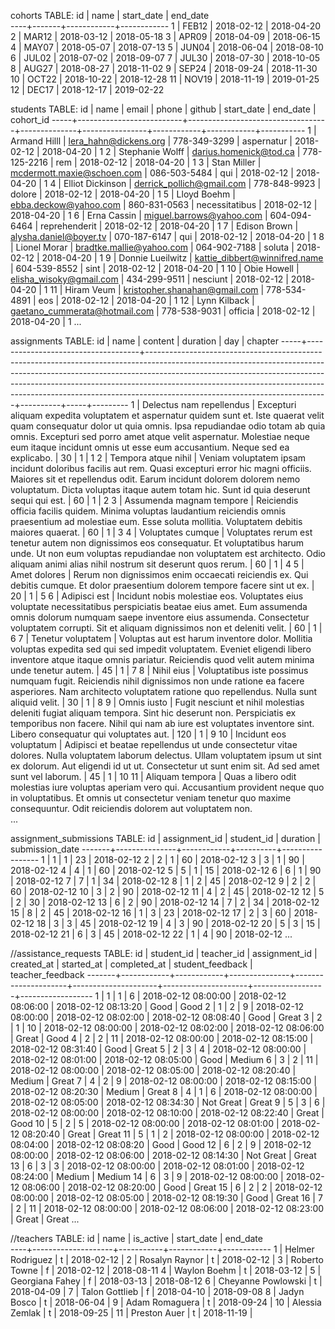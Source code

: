 cohorts TABLE:
 id | name  | start_date |  end_date  
----+-------+------------+------------
  1 | FEB12 | 2018-02-12 | 2018-04-20
  2 | MAR12 | 2018-03-12 | 2018-05-18
  3 | APR09 | 2018-04-09 | 2018-06-15
  4 | MAY07 | 2018-05-07 | 2018-07-13
  5 | JUN04 | 2018-06-04 | 2018-08-10
  6 | JUL02 | 2018-07-02 | 2018-09-07
  7 | JUL30 | 2018-07-30 | 2018-10-05
  8 | AUG27 | 2018-08-27 | 2018-11-02
  9 | SEP24 | 2018-09-24 | 2018-11-30
 10 | OCT22 | 2018-10-22 | 2018-12-28
 11 | NOV19 | 2018-11-19 | 2019-01-25
 12 | DEC17 | 2018-12-17 | 2019-02-22



students TABLE:
id  |           name           |               email               |    phone     |     github     | start_date |  end_date  | cohort_id 
-----+--------------------------+-----------------------------------+--------------+----------------+------------+------------+-----------
   1 | Armand Hilll             | lera_hahn@dickens.org             | 778-349-3299 | aspernatur     | 2018-02-12 | 2018-04-20 |         1
   2 | Stephanie Wolff          | darius.homenick@tod.ca            | 778-125-2216 | rem            | 2018-02-12 | 2018-04-20 |         1
   3 | Stan Miller              | mcdermott.maxie@schoen.com        | 086-503-5484 | qui            | 2018-02-12 | 2018-04-20 |         1
   4 | Elliot Dickinson         | derrick_pollich@gmail.com         | 778-848-9923 | dolore         | 2018-02-12 | 2018-04-20 |         1
   5 | Lloyd Boehm              | ebba.deckow@yahoo.com             | 860-831-0563 | necessitatibus | 2018-02-12 | 2018-04-20 |         1
   6 | Erna Cassin              | miguel.barrows@yahoo.com          | 604-094-6464 | reprehenderit  | 2018-02-12 | 2018-04-20 |         1
   7 | Edison Brown             | alysha.daniel@boyer.tv            | 070-187-6147 | qui            | 2018-02-12 | 2018-04-20 |         1
   8 | Lionel Morar             | bradtke.mallie@yahoo.com          | 064-902-7188 | soluta         | 2018-02-12 | 2018-04-20 |         1
   9 | Donnie Lueilwitz         | kattie_dibbert@winnifred.name     | 604-539-8552 | sint           | 2018-02-12 | 2018-04-20 |         1
  10 | Obie Howell              | elisha_wisoky@gmail.com           | 434-299-9511 | nesciunt       | 2018-02-12 | 2018-04-20 |         1
  11 | Hiram Veum               | kristopher.shanahan@gmail.com     | 778-534-4891 | eos            | 2018-02-12 | 2018-04-20 |         1
  12 | Lynn Kilback             | gaetano_cummerata@hotmail.com     | 778-538-9031 | officia        | 2018-02-12 | 2018-04-20 |         1
  ...


assignments TABLE:
id  |                name                |                                                                                                                                                                               content                                                                                                                                                                               | duration | day | chapter 
-----+------------------------------------+---------------------------------------------------------------------------------------------------------------------------------------------------------------------------------------------------------------------------------------------------------------------------------------------------------------------------------------------------------------------+----------+-----+---------
   1 | Delectus nam repellendus           | Excepturi aliquam expedita voluptatem et aspernatur quidem sunt et. Iste quaerat velit quam consequatur dolor ut quia omnis. Ipsa repudiandae odio totam ab quia omnis. Excepturi sed porro amet atque velit aspernatur. Molestiae neque eum itaque incidunt omnis ut esse eum accusantium. Neque sed ea explicabo.                                                 |       30 |   1 |       1
   2 | Tempora atque nihil                | Veniam voluptatem ipsam incidunt doloribus facilis aut rem. Quasi excepturi error hic magni officiis. Maiores sit et repellendus odit. Earum incidunt dolorem dolorem nemo voluptatum. Dicta voluptas itaque autem totam hic. Sunt id quia deserunt sequi qui est.                                                                                                  |       60 |   1 |       2
   3 | Assumenda magnam tempore           | Reiciendis officia facilis quidem. Minima voluptas laudantium reiciendis omnis praesentium ad molestiae eum. Esse soluta mollitia. Voluptatem debitis maiores quaerat.                                                                                                                                                                                              |       60 |   1 |       3
   4 | Voluptates cumque                  | Voluptates rerum est tenetur autem non dignissimos eos consequatur. Et voluptatibus harum unde. Ut non eum voluptas repudiandae non voluptatem est architecto. Odio aliquam animi alias nihil nostrum sit deserunt quos rerum.                                                                                                                                      |       60 |   1 |       4
   5 | Amet dolores                       | Rerum non dignissimos enim occaecati reiciendis ex. Qui debitis cumque. Et dolor praesentium dolorem tempore facere sint ut ex.                                                                                                                                                                                                                                     |       20 |   1 |       5
   6 | Adipisci est                       | Incidunt nobis molestiae eos. Voluptates eius voluptate necessitatibus perspiciatis beatae eius amet. Eum assumenda omnis dolorum numquam saepe inventore eius assumenda. Consectetur voluptatem corrupti. Sit et aliquam dignissimos non et deleniti velit.                                                                                                        |       60 |   1 |       6
   7 | Tenetur voluptatem                 | Voluptas aut est harum inventore dolor. Mollitia voluptas expedita sed qui sed impedit voluptatem. Eveniet eligendi libero inventore atque itaque omnis pariatur. Reiciendis quod velit autem minima unde tenetur autem.                                                                                                                                            |       45 |   1 |       7
   8 | Nihil eius                         | Voluptatibus iste possimus numquam fugit. Reiciendis nihil dignissimos non unde ratione ea facere asperiores. Nam architecto voluptatem ratione quo repellendus. Nulla sunt aliquid velit.                                                                                                                                                                          |       30 |   1 |       8
   9 | Omnis iusto                        | Fugit nesciunt et nihil molestias deleniti fugiat aliquam tempora. Sint hic deserunt non. Perspiciatis ex temporibus non facere. Nihil qui nam ab iure est voluptates inventore sint. Libero consequatur qui voluptates aut.                                                                                                                                        |      120 |   1 |       9
  10 | Incidunt eos voluptatum            | Adipisci et beatae repellendus ut unde consectetur vitae dolores. Nulla voluptatem laborum delectus. Ullam voluptatem ipsum ut sint ex dolorum. Aut eligendi id ut ut. Consectetur ut sunt enim sit. Ad sed amet sunt vel laborum.                                                                                                                                  |       45 |   1 |      10
  11 | Aliquam tempora                    | Quas a libero odit molestias iure voluptas aperiam vero qui. Accusantium provident neque quo in voluptatibus. Et omnis ut consectetur veniam tenetur quo maxime consequuntur. Odit reiciendis dolorem aut voluptatem non.                                                         
...

assignment_submissions TABLE:
  id   | assignment_id | student_id | duration | submission_date 
-------+---------------+------------+----------+-----------------
     1 |             1 |          1 |       23 | 2018-02-12
     2 |             2 |          1 |       60 | 2018-02-12
     3 |             3 |          1 |       90 | 2018-02-12
     4 |             4 |          1 |       60 | 2018-02-12
     5 |             5 |          1 |       15 | 2018-02-12
     6 |             6 |          1 |       90 | 2018-02-12
     7 |             7 |          1 |       34 | 2018-02-12
     8 |             1 |          2 |       45 | 2018-02-12
     9 |             2 |          2 |       60 | 2018-02-12
    10 |             3 |          2 |       90 | 2018-02-12
    11 |             4 |          2 |       45 | 2018-02-12
    12 |             5 |          2 |       30 | 2018-02-12
    13 |             6 |          2 |       90 | 2018-02-12
    14 |             7 |          2 |       34 | 2018-02-12
    15 |             8 |          2 |       45 | 2018-02-12
    16 |             1 |          3 |       23 | 2018-02-12
    17 |             2 |          3 |       60 | 2018-02-12
    18 |             3 |          3 |       45 | 2018-02-12
    19 |             4 |          3 |       90 | 2018-02-12
    20 |             5 |          3 |       15 | 2018-02-12
    21 |             6 |          3 |       45 | 2018-02-12
    22 |             1 |          4 |       90 | 2018-02-12
...


//assistance_requests TABLE:
  id   | student_id | teacher_id | assignment_id |     created_at      |     started_at      |    completed_at     | student_feedback | teacher_feedback 
-------+------------+------------+---------------+---------------------+---------------------+---------------------+------------------+------------------
     1 |          1 |          1 |             6 | 2018-02-12 08:00:00 | 2018-02-12 08:06:00 | 2018-02-12 08:13:20 | Good             | Good
     2 |          1 |          2 |             9 | 2018-02-12 08:00:00 | 2018-02-12 08:02:00 | 2018-02-12 08:08:40 | Good             | Great
     3 |          2 |          1 |            10 | 2018-02-12 08:00:00 | 2018-02-12 08:02:00 | 2018-02-12 08:06:00 | Great            | Good
     4 |          2 |          2 |            11 | 2018-02-12 08:00:00 | 2018-02-12 08:15:00 | 2018-02-12 08:31:40 | Good             | Great
     5 |          2 |          3 |             4 | 2018-02-12 08:00:00 | 2018-02-12 08:01:00 | 2018-02-12 08:05:00 | Good             | Medium
     6 |          3 |          2 |            11 | 2018-02-12 08:00:00 | 2018-02-12 08:05:00 | 2018-02-12 08:20:40 | Medium           | Great
     7 |          4 |          2 |             9 | 2018-02-12 08:00:00 | 2018-02-12 08:15:00 | 2018-02-12 08:20:30 | Medium           | Great
     8 |          4 |          1 |             6 | 2018-02-12 08:00:00 | 2018-02-12 08:05:00 | 2018-02-12 08:34:30 | Not Great        | Great
     9 |          5 |          3 |             6 | 2018-02-12 08:00:00 | 2018-02-12 08:10:00 | 2018-02-12 08:22:40 | Great            | Good
    10 |          5 |          2 |             5 | 2018-02-12 08:00:00 | 2018-02-12 08:01:00 | 2018-02-12 08:20:40 | Great            | Great
    11 |          5 |          1 |             2 | 2018-02-12 08:00:00 | 2018-02-12 08:04:00 | 2018-02-12 08:08:20 | Good             | Good
    12 |          6 |          2 |             9 | 2018-02-12 08:00:00 | 2018-02-12 08:06:00 | 2018-02-12 08:14:30 | Not Great        | Great
    13 |          6 |          3 |             3 | 2018-02-12 08:00:00 | 2018-02-12 08:01:00 | 2018-02-12 08:24:00 | Medium           | Medium
    14 |          6 |          3 |             9 | 2018-02-12 08:00:00 | 2018-02-12 08:06:00 | 2018-02-12 08:20:00 | Good             | Great
    15 |          6 |          2 |             2 | 2018-02-12 08:00:00 | 2018-02-12 08:05:00 | 2018-02-12 08:19:30 | Good             | Great
    16 |          7 |          2 |            11 | 2018-02-12 08:00:00 | 2018-02-12 08:06:00 | 2018-02-12 08:23:00 | Great            | Great
...


//teachers TABLE:
id |        name        | is_active | start_date |  end_date  
----+--------------------+-----------+------------+------------
  1 | Helmer Rodriguez   | t         | 2018-02-12 | 
  2 | Rosalyn Raynor     | t         | 2018-02-12 | 
  3 | Roberto Towne      | f         | 2018-02-12 | 2018-08-11
  4 | Waylon Boehm       | t         | 2018-03-12 | 
  5 | Georgiana Fahey    | f         | 2018-03-13 | 2018-08-12
  6 | Cheyanne Powlowski | t         | 2018-04-09 | 
  7 | Talon Gottlieb     | f         | 2018-04-10 | 2018-09-08
  8 | Jadyn Bosco        | t         | 2018-06-04 | 
  9 | Adam Romaguera     | t         | 2018-09-24 | 
 10 | Alessia Zemlak     | t         | 2018-09-25 | 
 11 | Preston Auer       | t         | 2018-11-19 | 
